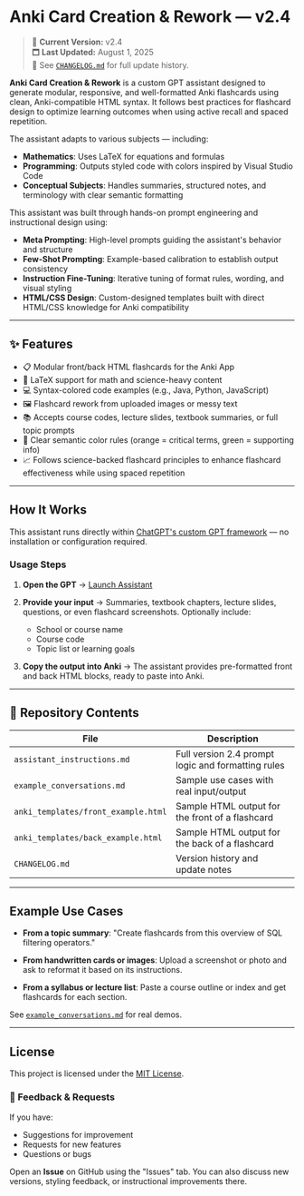 # Anki Card Creation & Rework — v2.4

> 📝 **Current Version:** v2.4 \
> 🗖️ **Last Updated:** August 1, 2025 \
> 📄 See [`CHANGELOG.md`](./CHANGELOG.md) for full update history.

**Anki Card Creation & Rework** is a custom GPT assistant designed to generate modular, responsive, and well-formatted Anki flashcards using clean, Anki-compatible HTML syntax. It follows best practices for flashcard design to optimize learning outcomes when using active recall and spaced repetition.

The assistant adapts to various subjects — including:

- **Mathematics**: Uses LaTeX for equations and formulas
- **Programming**: Outputs styled code with colors inspired by Visual Studio Code
- **Conceptual Subjects**: Handles summaries, structured notes, and terminology with clear semantic formatting

This assistant was built through hands-on prompt engineering and instructional design using:

- **Meta Prompting**: High-level prompts guiding the assistant's behavior and structure
- **Few-Shot Prompting**: Example-based calibration to establish output consistency
- **Instruction Fine-Tuning**: Iterative tuning of format rules, wording, and visual styling
- **HTML/CSS Design**: Custom-designed templates built with direct HTML/CSS knowledge for Anki compatibility

---

## ✨ Features

- 📋 Modular front/back HTML flashcards for the Anki App
- 🧪 LaTeX support for math and science-heavy content
- 💻 Syntax-colored code examples (e.g., Java, Python, JavaScript)
- 🖼️ Flashcard rework from uploaded images or messy text
- 📚 Accepts course codes, lecture slides, textbook summaries, or full topic prompts
- 🎨 Clear semantic color rules (orange = critical terms, green = supporting info)
- 📈 Follows science-backed flashcard principles to enhance flashcard effectiveness while using spaced repetition

---

## How It Works

This assistant runs directly within [ChatGPT's custom GPT framework](https://chat.openai.com/gpts) — no installation or configuration required.

### Usage Steps

1. **Open the GPT**
   → [Launch Assistant](https://chatgpt.com/g/g-677be93310d0819197dd79ee10475ce5-anki-card-creation-rework-v-2-4)

2. **Provide your input**
   → Summaries, textbook chapters, lecture slides, questions, or even flashcard screenshots. Optionally include:

   - School or course name
   - Course code
   - Topic list or learning goals

3. **Copy the output into Anki**
   → The assistant provides pre-formatted front and back HTML blocks, ready to paste into Anki.

---

## 📂 Repository Contents

| File                                | Description                                        |
| ----------------------------------- | -------------------------------------------------- |
| `assistant_instructions.md`         | Full version 2.4 prompt logic and formatting rules |
| `example_conversations.md`          | Sample use cases with real input/output            |
| `anki_templates/front_example.html` | Sample HTML output for the front of a flashcard    |
| `anki_templates/back_example.html`  | Sample HTML output for the back of a flashcard     |
| `CHANGELOG.md`                      | Version history and update notes                   |

---

## Example Use Cases

- **From a topic summary**:
  "Create flashcards from this overview of SQL filtering operators."

- **From handwritten cards or images**:
  Upload a screenshot or photo and ask to reformat it based on its instructions.

- **From a syllabus or lecture list**:
  Paste a course outline or index and get flashcards for each section.

See [`example_conversations.md`](./example_conversations.md) for real demos.

---

## License

This project is licensed under the [MIT License](./LICENSE).

### 💬 Feedback & Requests

If you have:

- Suggestions for improvement
- Requests for new features
- Questions or bugs

Open an **Issue** on GitHub using the "Issues" tab. You can also discuss new versions, styling feedback, or instructional improvements there.
